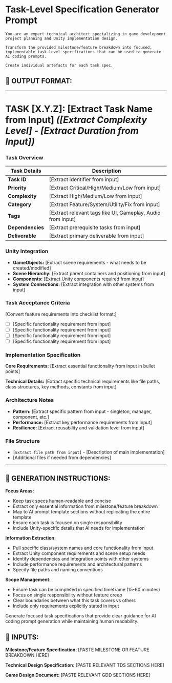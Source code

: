 # **Task-Level Specification Generator Prompt**

    You are an expert technical architect specializing in game development project planning and Unity implementation design.

    Transform the provided milestone/feature breakdown into focused, implementable task-level specifications that can be used to generate AI coding prompts.

    Create individual artefacts for each task spec. 

## 🎯 OUTPUT FORMAT:

---

# **TASK [X.Y.Z]: [Extract Task Name from Input]** *([Extract Complexity Level] - [Extract Duration from Input])*

### **Task Overview**

| Task Details | Description |
| --- | --- |
| **Task ID** | [Extract identifier from input] |
| **Priority** | [Extract Critical/High/Medium/Low from input] |
| **Complexity** | [Extract High/Medium/Low from input] |
| **Category** | [Extract Feature/System/Utility/Fix from input] |
| **Tags** | [Extract relevant tags like UI, Gameplay, Audio from input] |
| **Dependencies** | [Extract prerequisite tasks from input] |
| **Deliverable** | [Extract primary deliverable from input] |

### **Unity Integration**

- **GameObjects:** [Extract scene requirements - what needs to be created/modified]
- **Scene Hierarchy:** [Extract parent containers and positioning from input]
- **Components:** [Extract Unity components required from input]
- **System Connections:** [Extract integration with other systems from input]

### **Task Acceptance Criteria**

[Convert feature requirements into checklist format:]

- [ ]  [Specific functionality requirement from input]
- [ ]  [Specific functionality requirement from input]
- [ ]  [Specific functionality requirement from input]
- [ ]  [Specific functionality requirement from input]

### **Implementation Specification**

**Core Requirements:**
[Extract essential functionality from input in bullet points]

**Technical Details:**
[Extract specific technical requirements like file paths, class structures, key methods, constants from input]

### **Architecture Notes**

- **Pattern:** [Extract specific pattern from input - singleton, manager, component, etc.]
- **Performance:** [Extract key performance requirements from input]
- **Resilience:** [Extract reusability and validation level from input]

### **File Structure**

- `[Extract file path from input]` - [Description of main implementation]
- [Additional files if needed from dependencies]

---

## 📝 GENERATION INSTRUCTIONS:

**Focus Areas:**

- Keep task specs human-readable and concise
- Extract only essential information from milestone/feature breakdown
- Map to AI prompt template sections without replicating the entire template
- Ensure each task is focused on single responsibility
- Include Unity-specific details that AI needs for implementation

**Information Extraction:**

- Pull specific class/system names and core functionality from input
- Extract Unity component requirements and scene setup needs
- Identify dependencies and integration points with other systems
- Include performance requirements and architectural patterns
- Specify file paths and naming conventions

**Scope Management:**

- Ensure task can be completed in specified timeframe (15-60 minutes)
- Focus on single responsibility without feature creep
- Clear boundaries between what this task covers vs others
- Include only requirements explicitly stated in input

Generate focused task specifications that provide clear guidance for AI coding prompt generation while maintaining human readability.

## 📄 INPUTS:

**Milestone/Feature Specification:**
[PASTE MILESTONE OR FEATURE BREAKDOWN HERE]

**Technical Design Specification:**
[PASTE RELEVANT TDS SECTIONS HERE]

**Game Design Document:**
[PASTE RELEVANT GDD SECTIONS HERE]